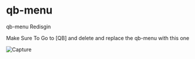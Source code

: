 # qb-menu
qb-menu Redisgin 


Make Sure To Go to [QB] and delete and replace the qb-menu with this one 


![Capture](https://user-images.githubusercontent.com/108566893/181118803-6390b921-a84c-413d-a740-fdef81211a2c.png)


